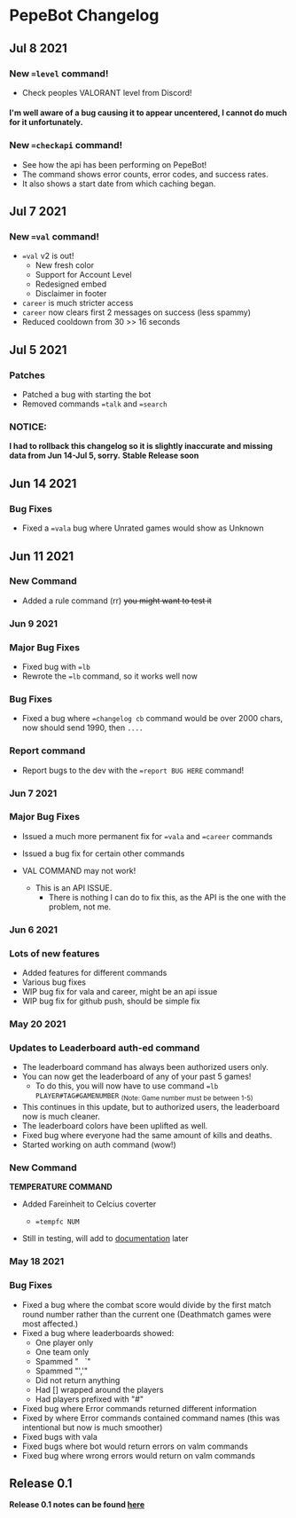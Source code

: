 # PepeBot Changelog

## Jul 8 2021

### New ``=level`` command!

- Check peoples VALORANT level from Discord!
#### I'm well aware of a bug causing it to appear uncentered, I cannot do much for it unfortunately.

### New ``=checkapi`` command!

- See how the api has been performing on PepeBot!
- The command shows error counts, error codes, and success rates.
- It also shows a start date from which caching began.

## Jul 7 2021

### New ``=val`` command!

- ``=val`` v2 is out!
    - New fresh color
    - Support for Account Level
    - Redesigned embed
    - Disclaimer in footer
- ``career`` is much stricter access
- ``career`` now clears first 2 messages on success (less spammy)
- Reduced cooldown from 30 >> 16 seconds

## Jul 5 2021

### Patches

- Patched a bug with starting the bot
- Removed commands ``=talk`` and ``=search``

### NOTICE: 

**I had to rollback this changelog so it is slightly inaccurate and missing data from Jun 14-Jul 5, sorry.**
**Stable Release soon**

## Jun 14 2021

### Bug Fixes

- Fixed a ``=vala`` bug where Unrated games would show as Unknown

## Jun 11 2021

### New Command

- Added a rule command (rr) ~~you might want to test it~~

### Jun 9 2021

### Major Bug Fixes

- Fixed bug with ``=lb``
- Rewrote the ``=lb`` command, so it works well now

### Bug Fixes

- Fixed a bug where ``=changelog cb`` command would be over 2000 chars, now should send 1990, then ``....``

### Report command

- Report bugs to the dev with the ``=report BUG HERE`` command!

### Jun 7 2021

### Major Bug Fixes

- Issued a much more permanent fix for ``=vala`` and ``=career`` commands
- Issued a bug fix for certain other commands

- VAL COMMAND may not work!
    - This is an API ISSUE.
        - There is nothing I can do to fix this, as the API is the one with the problem, not me.


### Jun 6 2021

### Lots of new features

- Added features for different commands
- Various bug fixes
- WIP bug fix for vala and career, might be an api issue
- WIP bug fix for github push, should be simple fix

### May 20 2021

### Updates to Leaderboard auth-ed command

- The leaderboard command has always been authorized users only.
- You can now get the leaderboard of any of your past 5 games! 
    - To do this, you will now have to use command ``=lb PLAYER#TAG#GAMENUMBER`` 
    <sub>(Note: Game number must be between 1-5)</sub>
- This continues in this update, but to authorized users, the leaderboard now is much cleaner.
- The leaderboard colors have been uplifted as well.
- Fixed bug where everyone had the same amount of kills and deaths.
- Started working on auth command (wow!)

### New Command

**TEMPERATURE COMMAND** 

- Added Fareinheit to Celcius coverter 
    - ``=tempfc NUM``

- Still in testing, will add to [documentation](./commands.md) later

### May 18 2021

### Bug Fixes

- Fixed a bug where the combat score would divide by the first match round number rather than the current one (Deathmatch games were most affected.)
- Fixed a bug where leaderboards showed:
    - One player only
    - One team only
    - Spammed "` ` `"
    - Spammed "','"
    - Did not return anything
    - Had [] wrapped around the players
    - Had players prefixed with "#"
- Fixed bug where Error commands returned different information
- Fixed by where Error commands contained command names (this was intentional but now is much smoother)
- Fixed bugs with vala
- Fixed bugs where bot would return errors on valm commands
- Fixed bug where wrong errors would return on valm commands

## Release 0.1

**Release 0.1 notes can be found [here](https://github.com/5late/Pepe-Bot/releases/tag/v0.1)**

